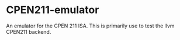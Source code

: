 # CPEN211-emulator

An emulator for the CPEN 211 ISA. This is primarily use to test the llvm CPEN211 backend. 


